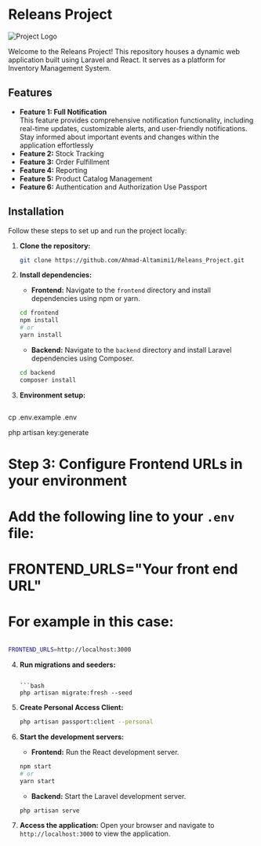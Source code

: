 # Releans Project

![Project Logo](https://releans.com/img/logos/logo-57.png)

Welcome to the Releans Project! This repository houses a dynamic web application built using Laravel and React. It serves as a platform for Inventory Management System.

## Features

- **Feature 1: Full Notification**  
  This feature provides comprehensive notification functionality, including real-time updates, customizable alerts, and user-friendly notifications. Stay informed about important events and changes within the application effortlessly
- **Feature 2:** Stock Tracking
- **Feature 3:** Order Fulfillment
- **Feature 4:** Reporting
- **Feature 5:** Product Catalog Management
- **Feature 6:** Authentication and Authorization Use Passport

## Installation

Follow these steps to set up and run the project locally:

1. **Clone the repository:**

   ```bash
   git clone https://github.com/Ahmad-Altamimi1/Releans_Project.git
   ```

2. **Install dependencies:**

   - **Frontend:** Navigate to the `frontend` directory and install dependencies using npm or yarn.

   ```bash
   cd frontend
   npm install
   # or
   yarn install
   ```

   - **Backend:** Navigate to the `backend` directory and install Laravel dependencies using Composer.

   ```bash
   cd backend
   composer install

   ```

3. **Environment setup:**

   ```bash

   ```

cp .env.example .env

php artisan key:generate

# Step 3: Configure Frontend URLs in your environment

# Add the following line to your `.env` file:

# FRONTEND_URLS="Your front end URL"

# For example in this case:

```bash

FRONTEND_URLS=http://localhost:3000

```

4. **Run migrations and seeders:**

   ````

   ```bash
   php artisan migrate:fresh --seed

   ````

5. **Create Personal Access Client:**
   ```bash
   php artisan passport:client --personal
   ```
6. **Start the development servers:**

   - **Frontend:** Run the React development server.

   ```bash
   npm start
   # or
   yarn start
   ```

   - **Backend:** Start the Laravel development server.

   ```bash
   php artisan serve
   ```

7. **Access the application:**
   Open your browser and navigate to `http://localhost:3000` to view the application.
